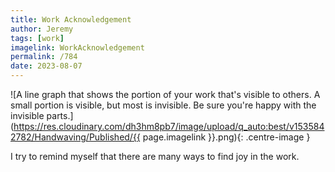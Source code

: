 ```yaml
---
title: Work Acknowledgement
author: Jeremy
tags: [work]
imagelink: WorkAcknowledgement
permalink: /784
date: 2023-08-07
---
```


![A line graph that shows the portion of your work that's visible to others. A small portion is visible, but most is invisible. Be sure you're happy with the invisible parts.](https://res.cloudinary.com/dh3hm8pb7/image/upload/q_auto:best/v1535842782/Handwaving/Published/{{ page.imagelink }}.png){: .centre-image }

I try to remind myself that there are many ways to find joy in the work.

